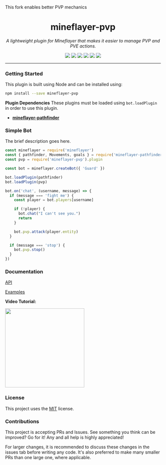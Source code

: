 This fork enables better PVP mechanics

<h1 align="center">mineflayer-pvp</h1>
<p align="center"><i>A lightweight plugin for Mineflayer that makes it easier to manage PVP and PVE actions.</i></p>

<p align="center">
  <img src="https://github.com/TheDudeFromCI/mineflayer-plugin-template/workflows/Build/badge.svg" />
  <img src="https://img.shields.io/npm/v/mineflayer-pvp" />
  <img src="https://img.shields.io/github/repo-size/TheDudeFromCI/mineflayer-pvp" />
  <img src="https://img.shields.io/npm/dm/mineflayer-pvp" />
  <img src="https://img.shields.io/github/contributors/TheDudeFromCI/mineflayer-pvp" />
  <img src="https://img.shields.io/github/license/TheDudeFromCI/mineflayer-pvp" />
</p>

---

### Getting Started

This plugin is built using Node and can be installed using:
```bash
npm install --save mineflayer-pvp
```

**Plugin Dependencies**
These plugins must be loaded using `bot.loadPlugin` in order to use this plugin.

* [**mineflayer-pathfinder**](https://github.com/Karang/mineflayer-pathfinder)

### Simple Bot

The brief description goes here.

```js
const mineflayer = require('mineflayer')
const { pathfinder, Movements, goals } = require('mineflayer-pathfinder')
const pvp = require('mineflayer-pvp').plugin

const bot = mineflayer.createBot({ 'Guard' })

bot.loadPlugin(pathfinder)
bot.loadPlugin(pvp)

bot.on('chat', (username, message) => {
  if (message === 'fight me') {
    const player = bot.players[username]

    if (!player) {
      bot.chat("I can't see you.")
      return
    }

    bot.pvp.attack(player.entity)
  }

  if (message === 'stop') {
    bot.pvp.stop()
  }
})
```

### Documentation

[API](https://github.com/TheDudeFromCI/mineflayer-pvp/blob/master/docs/api.md)

[Examples](https://github.com/TheDudeFromCI/mineflayer-pvp/tree/master/examples)

**Video Tutorial:**

<a href="https://youtu.be/Giu0ADA5uo8"><img src="https://img.youtube.com/vi/Giu0ADA5uo8/hqdefault.jpg" width="256" /></a>

### License

This project uses the [MIT](https://github.com/TheDudeFromCI/mineflayer-pvp/blob/master/LICENSE) license.

### Contributions

This project is accepting PRs and Issues. See something you think can be improved? Go for it! Any and all help is highly appreciated!

For larger changes, it is recommended to discuss these changes in the issues tab before writing any code. It's also preferred to make many smaller PRs than one large one, where applicable.
